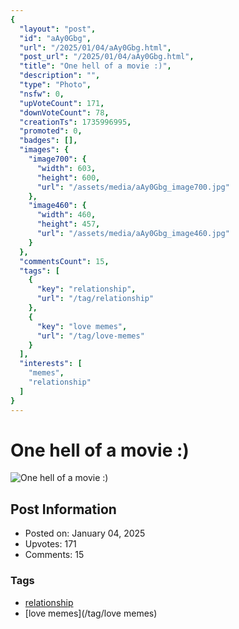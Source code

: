 ```yaml
---
{
  "layout": "post",
  "id": "aAy0Gbg",
  "url": "/2025/01/04/aAy0Gbg.html",
  "post_url": "/2025/01/04/aAy0Gbg.html",
  "title": "One hell of a movie :)",
  "description": "",
  "type": "Photo",
  "nsfw": 0,
  "upVoteCount": 171,
  "downVoteCount": 78,
  "creationTs": 1735996995,
  "promoted": 0,
  "badges": [],
  "images": {
    "image700": {
      "width": 603,
      "height": 600,
      "url": "/assets/media/aAy0Gbg_image700.jpg"
    },
    "image460": {
      "width": 460,
      "height": 457,
      "url": "/assets/media/aAy0Gbg_image460.jpg"
    }
  },
  "commentsCount": 15,
  "tags": [
    {
      "key": "relationship",
      "url": "/tag/relationship"
    },
    {
      "key": "love memes",
      "url": "/tag/love-memes"
    }
  ],
  "interests": [
    "memes",
    "relationship"
  ]
}
---
```


# One hell of a movie :)

![One hell of a movie :)](/assets/media/aAy0Gbg_image700.jpg)

## Post Information

- Posted on: January 04, 2025
- Upvotes: 171
- Comments: 15

### Tags

- [relationship](/tag/relationship)
- [love memes](/tag/love memes)
